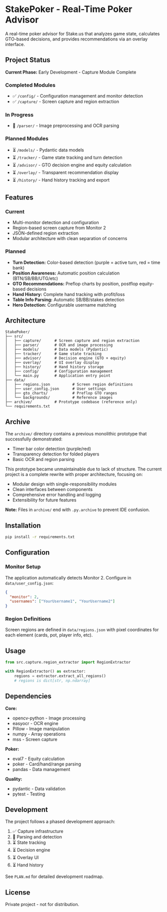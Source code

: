 # StakePoker - Real-Time Poker Advisor

A real-time poker advisor for Stake.us that analyzes game state, calculates GTO-based decisions, and provides recommendations via an overlay interface.

## Project Status

**Current Phase:** Early Development - Capture Module Complete

### Completed Modules
- ✅ `/config/` - Configuration management and monitor detection
- ✅ `/capture/` - Screen capture and region extraction

### In Progress
- 🔄 `/parser/` - Image preprocessing and OCR parsing

### Planned Modules
- ⏳ `/models/` - Pydantic data models
- ⏳ `/tracker/` - Game state tracking and turn detection
- ⏳ `/advisor/` - GTO decision engine and equity calculation
- ⏳ `/overlay/` - Transparent recommendation display
- ⏳ `/history/` - Hand history tracking and export

## Features

### Current
- Multi-monitor detection and configuration
- Region-based screen capture from Monitor 2
- JSON-defined region extraction
- Modular architecture with clean separation of concerns

### Planned
- **Turn Detection:** Color-based detection (purple = active turn, red = time bank)
- **Position Awareness:** Automatic position calculation (BTN/SB/BB/UTG/etc)
- **GTO Recommendations:** Preflop charts by position, postflop equity-based decisions
- **Hand History:** Complete hand tracking with profit/loss
- **Table Info Parsing:** Automatic SB/BB/stakes detection
- **Hero Detection:** Configurable username matching

## Architecture

```
StakePoker/
├── src/
│   ├── capture/      # Screen capture and region extraction
│   ├── parser/       # OCR and image processing
│   ├── models/       # Data models (Pydantic)
│   ├── tracker/      # Game state tracking
│   ├── advisor/      # Decision engine (GTO + equity)
│   ├── overlay/      # UI overlay display
│   ├── history/      # Hand history storage
│   ├── config/       # Configuration management
│   └── main.py       # Application entry point
├── data/
│   ├── regions.json          # Screen region definitions
│   ├── user_config.json      # User settings
│   ├── gto_charts/           # Preflop GTO ranges
│   └── backgrounds/          # Reference images
├── archive/          # Prototype codebase (reference only)
└── requirements.txt
```

## Archive

The `archive/` directory contains a previous monolithic prototype that successfully demonstrated:
- Timer bar color detection (purple/red)
- Transparency detection for folded players
- Basic OCR and region parsing

This prototype became unmaintainable due to lack of structure. The current project is a complete rewrite with proper architecture, focusing on:
- Modular design with single-responsibility modules
- Clean interfaces between components
- Comprehensive error handling and logging
- Extensibility for future features

**Note:** Files in `archive/` end with `.py.archive` to prevent IDE confusion.

## Installation

```bash
pip install -r requirements.txt
```

## Configuration

### Monitor Setup
The application automatically detects Monitor 2. Configure in `data/user_config.json`:
```json
{
  "monitor": 2,
  "usernames": ["YourUsername1", "YourUsername2"]
}
```

### Region Definitions
Screen regions are defined in `data/regions.json` with pixel coordinates for each element (cards, pot, player info, etc).

## Usage

```python
from src.capture.region_extractor import RegionExtractor

with RegionExtractor() as extractor:
    regions = extractor.extract_all_regions()
    # regions is dict[str, np.ndarray]
```

## Dependencies

**Core:**
- opencv-python - Image processing
- easyocr - OCR engine
- Pillow - Image manipulation
- numpy - Array operations
- mss - Screen capture

**Poker:**
- eval7 - Equity calculation
- poker - Card/hand/range parsing
- pandas - Data management

**Quality:**
- pydantic - Data validation
- pytest - Testing

## Development

The project follows a phased development approach:
1. ✅ Capture infrastructure
2. 🔄 Parsing and detection
3. ⏳ State tracking
4. ⏳ Decision engine
5. ⏳ Overlay UI
6. ⏳ Hand history

See `PLAN.md` for detailed development roadmap.

## License

Private project - not for distribution.